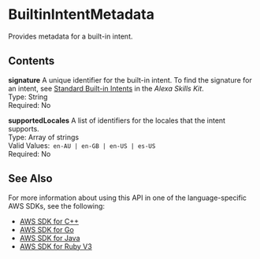 # BuiltinIntentMetadata<a name="API_BuiltinIntentMetadata"></a>

Provides metadata for a built\-in intent\.

## Contents<a name="API_BuiltinIntentMetadata_Contents"></a>

 **signature**   <a name="lex-Type-BuiltinIntentMetadata-signature"></a>
A unique identifier for the built\-in intent\. To find the signature for an intent, see [Standard Built\-in Intents](https://developer.amazon.com/public/solutions/alexa/alexa-skills-kit/docs/built-in-intent-ref/standard-intents) in the *Alexa Skills Kit*\.  
Type: String  
Required: No

 **supportedLocales**   <a name="lex-Type-BuiltinIntentMetadata-supportedLocales"></a>
A list of identifiers for the locales that the intent supports\.  
Type: Array of strings  
Valid Values:` en-AU | en-GB | en-US | es-US`   
Required: No

## See Also<a name="API_BuiltinIntentMetadata_SeeAlso"></a>

For more information about using this API in one of the language\-specific AWS SDKs, see the following:
+  [AWS SDK for C\+\+](https://docs.aws.amazon.com/goto/SdkForCpp/lex-models-2017-04-19/BuiltinIntentMetadata) 
+  [AWS SDK for Go](https://docs.aws.amazon.com/goto/SdkForGoV1/lex-models-2017-04-19/BuiltinIntentMetadata) 
+  [AWS SDK for Java](https://docs.aws.amazon.com/goto/SdkForJava/lex-models-2017-04-19/BuiltinIntentMetadata) 
+  [AWS SDK for Ruby V3](https://docs.aws.amazon.com/goto/SdkForRubyV3/lex-models-2017-04-19/BuiltinIntentMetadata) 